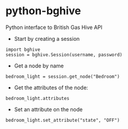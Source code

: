 # python-bghive
Python interface to British Gas Hive API

- Start by creating a session

```
import bghive
session = bghive.Session(username, password)
```

- Get a node by name

```
bedroom_light = session.get_node("Bedroom")
```

- Get the attributes of the node:

```
bedroom_light.attributes
```

- Set an attribute on the node

```
bedroom_light.set_attribute("state", "OFF")
```
